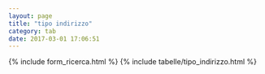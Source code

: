 ```yaml
---
layout: page
title: "tipo indirizzo"
category: tab
date: 2017-03-01 17:06:51
---
```


{% include form_ricerca.html %}
{% include tabelle/tipo_indirizzo.html %}

